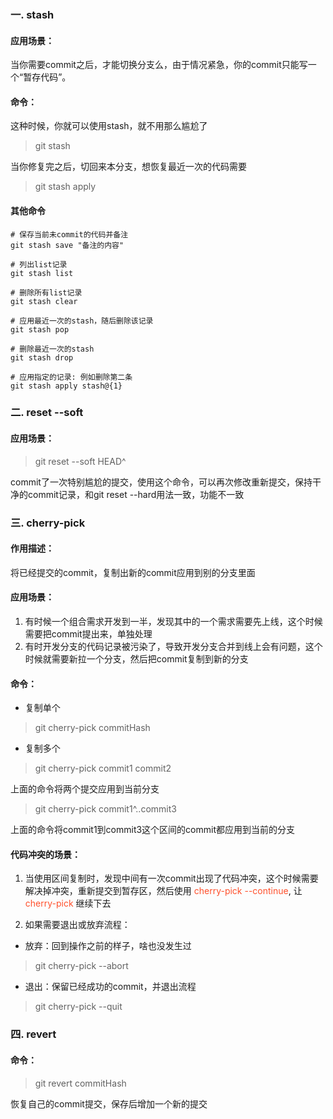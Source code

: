 ### 一. stash
#### 应用场景：
当你需要commit之后，才能切换分支么，由于情况紧急，你的commit只能写一个“暂存代码”。
#### 命令：
这种时候，你就可以使用stash，就不用那么尴尬了
> git stash

当你修复完之后，切回来本分支，想恢复最近一次的代码需要
> git stash apply

#### 其他命令
```
# 保存当前未commit的代码并备注
git stash save "备注的内容"

# 列出list记录
git stash list

# 删除所有list记录
git stash clear

# 应用最近一次的stash，随后删除该记录
git stash pop

# 删除最近一次的stash
git stash drop

# 应用指定的记录: 例如删除第二条
git stash apply stash@{1}
```
### 二. reset --soft
#### 应用场景：
> git reset --soft HEAD^

commit了一次特别尴尬的提交，使用这个命令，可以再次修改重新提交，保持干净的commit记录，和git reset --hard用法一致，功能不一致

### 三. cherry-pick
#### 作用描述：
将已经提交的commit，复制出新的commit应用到别的分支里面

#### 应用场景：
1. 有时候一个组合需求开发到一半，发现其中的一个需求需要先上线，这个时候需要把commit提出来，单独处理
2. 有时开发分支的代码记录被污染了，导致开发分支合并到线上会有问题，这个时候就需要新拉一个分支，然后把commit复制到新的分支

#### 命令：
- 复制单个
> git cherry-pick commitHash
- 复制多个
> git cherry-pick commit1 commit2

上面的命令将两个提交应用到当前分支

> git cherry-pick commit1^..commit3

上面的命令将commit1到commit3这个区间的commit都应用到当前的分支

#### 代码冲突的场景：
1. 当使用区间复制时，发现中间有一次commit出现了代码冲突，这个时候需要解决掉冲突，重新提交到暂存区，然后使用 <font color=#ff502c>cherry-pick --continue</font>,
让 <font color=#ff502c>cherry-pick</font> 继续下去

2. 如果需要退出或放弃流程：
- 放弃：回到操作之前的样子，啥也没发生过
> git cherry-pick --abort
- 退出：保留已经成功的commit，并退出流程
> git cherry-pick --quit

### 四. revert
#### 命令：
> git revert commitHash

恢复自己的commit提交，保存后增加一个新的提交